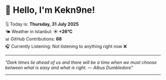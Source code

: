 # 👋 Hello, I'm Kekn9ne!

🗓️ Today is: **Thursday, 31 July 2025**  
🌤️ Weather in Istanbul: **☀️   +26°C**  
📊 GitHub Contributions: **68**  
🎧 Currently Listening: Not listening to anything right now ❌

---

_"Dark times lie ahead of us and there will be a time when we must choose between what is easy and what is right. — *Albus Dumbledore*"_

---
